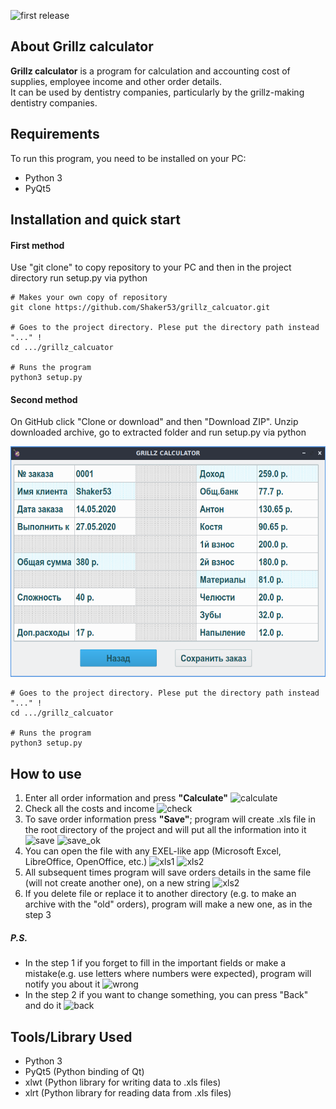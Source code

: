 ![first release](https://img.shields.io/badge/release-v1.0-brightgreen.svg#alignright "")

## About Grillz calculator
**Grillz calculator** is a program for calculation and 
accounting cost of supplies, employee income and other 
order details.  
It can be used by dentistry companies, particularly by the
grillz-making dentistry companies.

## Requirements

To run this program, you need to be installed on your PC:
  - Python 3
  - PyQt5

## Installation and quick start

#### First method
Use "git clone" to copy repository to your PC and then 
in the project directory run setup.py via python

```
# Makes your own copy of repository
git clone https://github.com/Shaker53/grillz_calcuator.git

# Goes to the project directory. Plese put the directory path instead "..." !
cd .../grillz_calcuator

# Runs the program
python3 setup.py
```

#### Second method
On GitHub click "Clone or download" and then "Download ZIP".
Unzip downloaded archive, go to extracted folder and
run setup.py via python
<p align="center">
  <img src="https://raw.githubusercontent.com/Shaker53/grillz_calcuator/release-1.0/images/demo/back.png" 
  title="Download button is highlighted" alt="ZIP" width="600" height="369"/>
</p>

```
# Goes to the project directory. Plese put the directory path instead "..." !
cd .../grillz_calcuator

# Runs the program
python3 setup.py
```

## How to use

1.  Enter all order information and press **"Calculate"**
![calculate](https://clck.ru/NUQ5J "Calculate button is highlighted")
2.  Check all the costs and income
![check](https://clck.ru/NURCL "You can see most of all order details")
3. To save order information press **"Save"**; 
program will create .xls file in the root directory of the 
project and will put all the information into it
![save](https://clck.ru/NURpg "Save button is highlighted")
![save_ok](https://clck.ru/NUS7c "When order is saved, you will see a notification")
4. You can open the file with any EXEL-like app 
(Microsoft Excel, LibreOffice, OpenOffice, etc.)
![xls1](https://clck.ru/NUUX6 "You can use it like any other Exel table")
![xls2](https://clck.ru/NUUbk "You can use it like any other Exel table")
5. All subsequent times program will save orders details in 
the same file (will not create another one), on a new
string
![xls2](https://clck.ru/NUVQE "New order - new string")
6. If you delete file or replace it to another directory
(e.g. to make an archive with the "old" orders), program 
will make a new one, as in the step 3

##### P.S.

- In the step 1 if you forget to fill in the important fields 
or make a mistake(e.g. use letters where numbers 
were expected), program will notify you about it
![wrong](https://clck.ru/NUViE "Try again and press 'Calculate'")
- In the step 2 if you want to change something, you can press "Back"
and do it
![back](https://clck.ru/NUVwR "Back button is highlighted")

## Tools/Library Used
  - Python 3
  - PyQt5 (Python binding of Qt)
  - xlwt (Python library for writing data to .xls files)
  - xlrt (Python library for reading data from .xls files)
